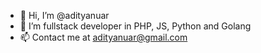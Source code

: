- 👋 Hi, I’m @adityanuar
- 🌱 I’m fullstack developer in PHP, JS, Python and Golang
- 📫 Contact me at adityanuar@gmail.com

<!---
adityanuar/adityanuar is a ✨ special ✨ repository because its `README.md` (this file) appears on your GitHub profile.
You can click the Preview link to take a look at your changes.
--->
